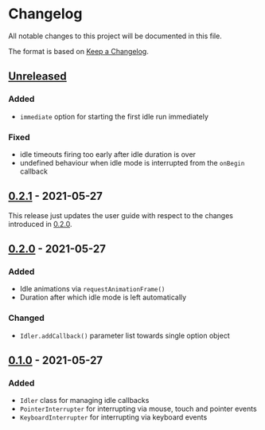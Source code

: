 # Changelog

All notable changes to this project will be documented in this file.

The format is based on [Keep a Changelog](https://keepachangelog.com/en/1.0.0/).

## [Unreleased]

### Added

- `immediate` option for starting the first idle run immediately

### Fixed

- idle timeouts firing too early after idle duration is over
- undefined behaviour when idle mode is interrupted from the `onBegin` callback

## [0.2.1] - 2021-05-27

This release just updates the user guide with respect to the changes introduced in [0.2.0].

## [0.2.0] - 2021-05-27

### Added

- Idle animations via `requestAnimationFrame()`
- Duration after which idle mode is left automatically

### Changed

- `Idler.addCallback()` parameter list towards single option object

## [0.1.0] - 2021-05-27

### Added

- `Idler` class for managing idle callbacks
- `PointerInterrupter` for interrupting via mouse, touch and pointer events
- `KeyboardInterrupter` for interrupting via keyboard events

[unreleased]: https://github.com/IMAGINARY/idler/compare/v0.2.1...HEAD
[0.2.1]: https://github.com/IMAGINARY/idler/compare/v0.2.0...v0.2.1
[0.2.0]: https://github.com/IMAGINARY/idler/compare/v0.1.0...v0.2.0
[0.1.0]: https://github.com/IMAGINARY/idler/compare/v0.0.0...v0.1.0
